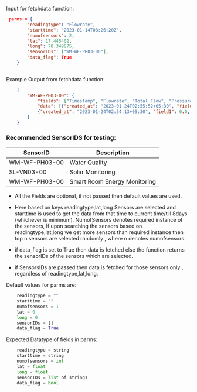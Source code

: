 
Input for fetchdata function: 
```json
 parms = {
        "readingtype": "Flowrate",
        "starttime": "2023-01-14T08:26:20Z",
        "numofsensors": 2,
        "lat": 17.445402,
        "long": 78.349875,
        "sensorIDs": ["WM-WF-PH03-00"],
        "data_flag": True
    }
    
```
<!-- return Format -->
Example Output from fetchdata function:
```json
    {
        "WM-WF-PH03-00": {
            "fields": ["Timestamp", "Flowrate", "Total Flow", "Pressure", "Pressure Voltage"], 
            "data": [{"created_at": "2023-01-24T02:55:52+05:30", "field1": 0.0, "field2": 9041.69, "field3": 0.0, "field4": 0.7823, "field5": "V6.0.0"}, 
            {"created_at": "2023-01-24T02:54:13+05:30", "field1": 0.0, "field2": 9041.69, "field3": 0.0, "field4": 0.769409, "field5": "V6.0.0"} ]
        }
    }
```



### Recommended SensorIDS for testing:
| SensorID  | Description |
| ---  | --- |
| WM-WF-PH03-00  | Water Quality |
| SL-VN03-00  | Solar Monitoring |
| WM-WF-PH03-00  | Smart Room Energy Monitoring |




* All the Fields are optional, if not passed then default values are used.

* Here based on keys readingtype,lat,long Sensors are selected and starttime is used to get the data from that time to current time/till 8days (whichever is minimum). NumofSensors denotes required instance of the sensors, If upon searching the sensors based on readingtype,lat,long we get more sensors than required instance then top n sensors are selected randomly , where n denotes numofsensors.

* if data_flag is set to True then data is fetched else the function returns the sensorIDs of the sensors which are selected.

* if SensorsIDs are passed then data is fetched for those sensors only , regardless of readingtype,lat,long.

Default values for parms are:
```python
    readingtype = ""
    starttime = ""
    numofsensors = 1
    lat = 0
    long = 0
    sensorIDs = []
    data_flag = True

```

Expected Datatype of fields in parms:
```python
    readingtype = string
    starttime = string
    numofsensors = int
    lat = float
    long = float
    sensorIDs = list of strings
    data_flag = bool

```



